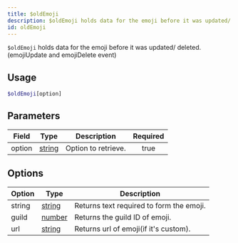 ```yaml
---
title: $oldEmoji
description: $oldEmoji holds data for the emoji before it was updated/ deleted. (emojiUpdate and emojiDelete event)
id: oldEmoji
---
```


`$oldEmoji` holds data for the emoji before it was updated/ deleted. (emojiUpdate and emojiDelete event)

## Usage

```php
$oldEmoji[option]
```

## Parameters

| Field  | Type                                                                                              | Description         | Required |
| ------ | ------------------------------------------------------------------------------------------------- | ------------------- | :------: |
| option | [string](https://developer.mozilla.org/en-US/docs/Web/JavaScript/Reference/Global_Objects/String) | Option to retrieve. |   true   |

## Options

| Option | Type                                                                                              | Description                              |
| ------ | ------------------------------------------------------------------------------------------------- | ---------------------------------------- |
| string | [string](https://developer.mozilla.org/en-US/docs/Web/JavaScript/Reference/Global_Objects/String) | Returns text required to form the emoji. |
| guild  | [number](https://developer.mozilla.org/en-US/docs/Web/JavaScript/Reference/Global_Objects/Number) | Returns the guild ID of emoji.           |
| url    | [string](https://developer.mozilla.org/en-US/docs/Web/JavaScript/Reference/Global_Objects/String) | Returns url of emoji(if it's custom).    |
